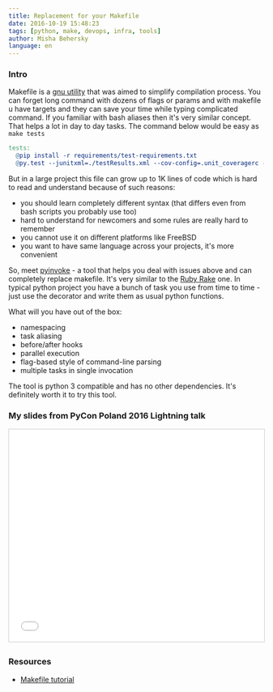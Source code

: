 ```yaml
---
title: Replacement for your Makefile
date: 2016-10-19 15:48:23
tags: [python, make, devops, infra, tools]
author: Misha Behersky
language: en
---
```


### Intro

Makefile is a [gnu utility](https://www.gnu.org/software/make/manual/make.html) that was aimed to simplify compilation process. You can forget long command with dozens of flags or params and with makefile u have targets and they can save your time while typing complicated command. If you familiar with bash aliases then it's very similar concept. That helps a lot in day to day tasks. The command below would be easy as `make tests`

```makefile
tests:
  @pip install -r requirements/test-requirements.txt
  @py.test --junitxml=./testResults.xml --cov-config=.unit_coveragerc --cov-report xml --cov ./ test/
```

But in a large project this file can grow up to 1K lines of code which is hard to read and understand because of such reasons:

* you should learn completely different syntax (that differs even from bash scripts you probably use too)
* hard to understand for newcomers and some rules are really hard to remember
* you cannot use it on different platforms like FreeBSD
* you want to have same language across your projects, it's more convenient

So, meet [pyinvoke](http://www.pyinvoke.org) - a tool that helps you deal with issues above and can completely replace makefile. It's very similar to the [Ruby Rake](https://github.com/ruby/rake) one.
In typical python project you have a bunch of task you use from time to time - just use the decorator and write them as usual python functions.

What will you have out of the box:

* namespacing
* task aliasing
* before/after hooks
* parallel execution
* flag-based style of command-line parsing
* multiple tasks in single invocation

The tool is python 3 compatible and has no other dependencies. It's definitely worth it to try this tool.

### My slides from PyCon Poland 2016 Lightning talk

<iframe src="//www.slideshare.net/slideshow/embed_code/key/3JUtakXCYqnKwc" width="510" height="420" frameborder="0" marginwidth="0" marginheight="0" scrolling="no" style="border:1px solid #CCC; border-width:1px; margin-bottom:5px; max-width: 100%;" allowfullscreen></iframe>

### Resources

* [Makefile tutorial](http://medium.com/@tomchentw/makefile-to-automate-things-304ce6779bf)
